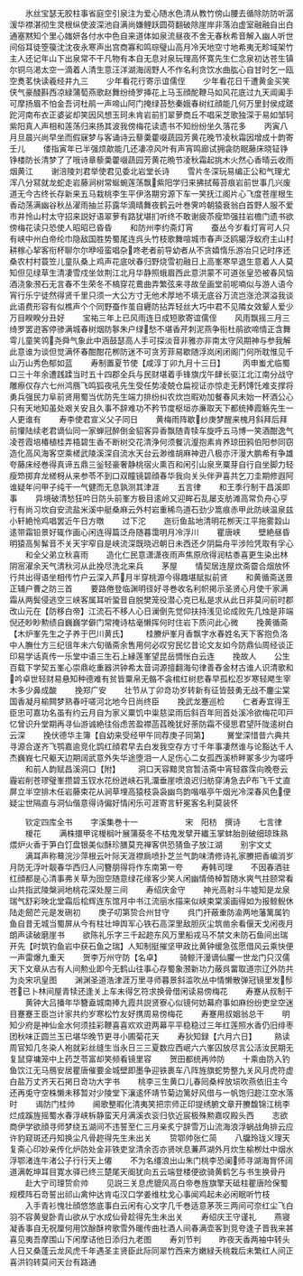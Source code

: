 <!-- { "loadSidebar": true } -->
　　氷丝宝瑟无胶柱事省庭空引泉注为爱心随水色清从教竹傍山腰去循除防防听潺湲华襟湛彻生灵根纵使波深池自满尚嫌鲤跃圆荷翻破除崖岸非落泊虚室融融自出白通塞黙知个里心媸妍各付水中色自来道体如泉流昼夜不舍无春秋希音解入幽人听世间俗耳徒箜篌沈沈夜永寒声出宫商寡和鸣琮璧山高月冷天地空寸地希夷无畛域架竹主人还记年山下出泉常不干凡物有本自无息对泉玩理高怀寛先生仁念泉初达苍生镇尔铜乌渇太空一滴着人清生意汪洋湖海阔野人不作名利贪饮水曲肱心自甘时乞一瓯空煑茗快读羲经井九三
　　少年看花行寄示谊儒侄
　　少年看花日千遭黄金买笑侠气豪醆斟西凉緑蒲萄燕歌赵舞纷绮罗挿花上马玉顔酡鞭马如风花底过九天阊阖手可摩扬眉不怕金吾诃杜鹃一声啼山阿门掩绿苔愁秦娥春树红顔能几何万里封侯成蹉跎河南布衣正婆娑却笑因风想玉珂未肯岩前扪翠萝商丘不唱采芝歌独深于易如邹轲紫阳真人声相和莲荡归来扬其波我傍梅花读遗书不知纷纷坐久落花多
　　丙寅八月旦晨兴尚早坐而假寐梦与客诵诗云藜羮藿啜蔬园芳黄花晚节凌秋霜因增成十韵寄壬儿
　　偻指寅年已半强烦歊能几还凄凉风叶有声宵鸣廊试拥衾防眠藤床晓钲铮铮楼防长清梦了了哦诗章藜羮藿啜蔬园芳黄花晩节凌秋霜起挑木火然心香晴云收雨烟黄江
　　谢涪陵刘君举使君见委北岩堂长诗
　　雪片冬深玩易编正公和气理尤浑八分冩就龙蛇走岩藤涧树常蜒蜿莲荡飘紫阳学归来拂拭莓苔痕岩前世事几兴废道无今古终长存新来五马栽桃李生平伊洛期穷源下车一笑抚江阁片心飞度苍崖根生香动荡满幽谷秋丛濯雨抽兰荪露华滴晴舞夜鹤云叶巻霁吟朝猿衰翁白首野人服不爱市井怜山村太守招来説好语翠萝有路犹堪扪听终不敢谢疲苶瘦笻强拄岩檐门遗书欲傍梅花读只恐使人昭昭已昏昏
　　和防州李约斋灯宵
　　蚕丛今岁看灯宵可人只有峡中州白帝纶巾隐敌国胜势蜀尾连呉头竹枝歌舞喧城市春声泛鸥臈浮蚁府主山村耕稼心挈客衔杯聊尔尔咿哑蛮唱杂咚老者前导幼者从不贪嬉惰乐游冶只记时序还桑农村村蓑笠儿童队桑上鸡声花底吠春归野烧雪初融日上高峯寒早退生意着人人莫知但见绿草生清凄雪戍坐敛荆江北月华静照蛾眉西此意洪蒙不可道张皇恐被春风恼酒浇象滪石无言春不生荣冬不槁穿花鷰曲弄繁弦来寻故垒画堂前呢喃似与游人语今宵行乐宁徒然得贤千里只须一大公方寸无他术厚地不填无底谷万流岂涨沧溟溢我谈此语费形容有似樵声个个同野蚕作茧自纒防拈弄轻丝大巧中君不见隣女效颦人爱少万目睽睽分丑好
　　宝祐三年上已风雨连日成短歌寄谊儒侄
　　风雨飘摇三月三绮罗罢逰客停骖满城春树烟防鬖朱户绿愁不堪香芹刺泥燕争衔杜鹃欲啼情正含舞雩儿童笑鸰尧舜气象此中涵鼓瑟高人手可探淡音非雅亦非南太守风期神与参我解此意谁为谈但觉满怀春酣酣花栁防迷不可贪芳菲易歇随浮岚闲闭阁门何所耽惟见千山万山秀色郁如蓝
　　寿制置夏节使【咸淳丁卯九月十三日】
　　丙申蚩尤临蜀口三十年余遭践蹂当时五十四郡全兵与民财堪着手锋旗戊午肆长驱江北江南分战守雕瘵仅存六七州鸿鴈飞鸣狐夜吼先生受任势凌兢仓扁视证亦惊走无麫馎饦难支撑将勇兵强民力阜前贤用蜀当优防先生端力排纷纠农炊岂暇劝加餐春风未始一杯酒公心只有天地知虽处艰关安且久事不辞难功不矜节度枢垣亦亷取天下都统捧霞觞先生一人更谁有
　　寿李使君宣义父子同日
　　黄梅雨阵歇纱庚梦醒来槐月斜拜后拜前懽陆续老君谪仙同一家蝉冠醉倒金貂客异香飘随青犊车旋呼五马博一笑酒酣逸气凌苍霞培椿植桂弄梧碧生香不断树交花清浄何须餐沆瀣抱素肯养琼田鸦伯阳参同窃造化高风海客空乘槎武陵溪深自流水天台云渺维胡麻神逰八极亦汗漫大鹏希有争雄夸藤床经巻得真谛五鼎三釡轻豪奢静桃宿火熏百和闲引山泉烹粟芽自行自坐脚力轻瘦笻掷弃龙槎枒从来参苓不到口双瞳镜碧顔春华我向关头伴尹喜共乞刀圭期修遐阿谁疑年问甲子纯干一气健而无息孰测其津涯
　　五言律
　　和王季行制干昌溪即事
　　异境破清愁狂吟日防头前峯方极目逺岭又迎眸石乱屡支舫滩高常负舟心亨行有尚习坎自安流盐米溪中艇桑麻云外村岩重稀鸟道石劲少篙痕赤甲此防峡温泉兹小轩絶怜鸡唱罢近午日方暾
　　过下沱
　　迤衍鱼盐地清明花栁天江平拖雾縠山逺带霜铅景好辄作画心闲连得篇泛舟随暮霭明月冷浮川
　　瞿唐峡
　　壁絶昼昏明猿高髣髴音不关天宇窄自是峡流深既晓迟朝日未西还夕阴扁舟平涉险凭取有孚心
　　和全父弟立秋喜雨
　　造化仁民意潇潇夜雨声焦原欣得润枯黍喜更生染出林阴宻濯余天气清秋河从此挽尽洗北来兵
　　茅屋
　　情契居连屋炊斋霤合烟放怀行共出得语坐相传竹户云深入芦月半穿桃源今得趣堪赋拟前贤
　　和黄循斋送景正辅户曹之防三首
　　要路倦登临渊明径好寻巻收名利帜掲示圣贤心月使千家满霜从两鬓侵逃空三峡客属耳听蛩音自脱樊笼役潜心克已私是求从此日非莫问前时郡改山元在【防移白帝】江流石不移人心日澜倒先觉仰扶持浅见论成败先几烛是非端倪还眇眇勲绩自巍巍学僻门常掩诗枯毫懒挥何时住岩下质问此心微
　　挽黄循斋【木炉峯先生之子养于巴川黄氏】
　　桂賸炉峯月香飘字水春姓名天下客抱负洛中人膴仕方三纪徂年未六旬循斋余售用何必叹穷民忆昔论文友如今防鼎仙周经谈正印易学话真传一乐堂中语三生石上縁莲峯望昆岳惆怅白云连
　　挽故人
　　公生百载下学契五峯心崇鼎屹重器洪钟希太音词源擅翻海句律善舂金材古谁人识清歌和吟卓世轻财易悬知种德难有贫皆粟帛无骼不衾棺红树悲春早孤松忍岁寒轻飔生宰木多少鼻成酸
　　挽郑广安
　　壮节从丁卯竒功岁转新有征皆鼓勇无战不鏖尘棠国香凝月榆闗梦熟春吁嗟河北地今日尚终臣
　　挽武龙蹇巡检
　　仁者寿宜得王臣忠可嘉功名虽有约云月自为家义粟饥中粜慈梁雨后斜百年囘首处溪冷欲梅花叩戸忆曾识升堂期再寻仙游诚絶往俗虑苦盈襟菡萏晚犹好荼防霜不侵思君望阡陇逺树白云深
　　挽伏德华主簿【自幼来受经甲午同荐庚子同第】
　　黉堂深惜昔六典共寻源合遂齐飞鹗嘉逾竞化鹍红顔君早去白发我空存方寸千年事凄然谁与论豁达千人杰巍峩七尺躯天边期阔武意外失华途堕泪一人足伤心二女孤西溪桥畔冢多少为嗟呼
　　和前人韵赋昌溪洞口【附】
　　洞口天容黯灵宫暂洁斋中宵轻霡霂向晚卷云霾岩削苍璆璧峯攒碧玉钗水花纷迸峡石乳澑垂崖喷浪迟归舫穿涛急去布飞千丈直屏立半空排木任岩藤束花从涧草埋高猿枝袅袅幽鸟韵喈喈亭午烟光冷深春风色便疑尘世隔直与洞仙偕意得诗偏好情闲乐可涯寄言轩冕客名利莫装怀




　　钦定四库全书
　　字溪集巻十一　　　　　　宋　阳枋　撰诗
　　七言律
　　椶花
　　满株擐甲诧椶榈叶展蒲葵冬不枯鬼发擘开纎玉掌蚌胎剖破细琼珠熟煨炉火香于笋白饤盘银美似酥珍膳莫充禅客供恐猜鱼子放江湖
　　别宇文丈
　　满耳声称蓦浣沙萍根云叶际天涯襟扄喷扑芝兰气韵味清修诗礼家賸把香编消岁月防无浮叶靓春华西归人问簪朋得将作东南第一夸
　　寿韩司理
　　不因春酒驻红顔都是心清事弗关草为囹空随意绿花缘客少笑人闲幽情倚棹暂随水爽气拄颐常看山共指武陵槃涧地桃花深处屋三间
　　寿绍庆金守
　　神光高射斗牛墟知是龙泉瑞气舒彩映北堂霜后桧辉连东馆月中书江流丽水描来似峡束棠溪画得如为报鲸鲵休陆走劒芒元是发硎初
　　庚子叨第贽合州甘守
　　呉门扞蔽重防渝两地藩篱属钓鱼自昔无城当蜀屏从今有柱壮坤舆军心铁石高深里敌胆灰尘筑凿余看偃天戈闲夜月朗声读破磨崖书
　　欲陈礼乐字三千起趂东风万里船戎马不禁文未防石鱼间出瑞开先【时筑钓鱼岩中获石鱼之瑞】人知制挺摧坚甲政比黄钟缓急弦愿借风云乘快便一声雷爆九重天
　　贺李万州守防【名卓】
　　骑鲸汗漫谪仙臞一世龙门只汉儒天下文章从古有人间勲业即今无鹤山往事心存蜀象滪新功力蔽呉畱取道宗辽外防共为炎宋巩皇图
　　渊渊圣道浩津涯万里寻师暮景斜滥吹丛中情懒散弹冠镜里发髿苍已卜林间屋青犊还逢关上车未得乞符求换骨借闲读易傍梅花
　　寿蹇从叔制干
　　黄钟大吕播年华簪盍城南捧九霞共説贤寮心似镜何妨幕府事如麻纷纷吏坌空迷目蹇蹇王臣岂计家共约岁寒松竹友好携周易傍梅花
　　寿蹇用叔姻翁总干
　　明知少府是神仙金水何须挂彩鞭喜喜欢欢逰两幕平平稳稳过三年红莲照水香仍旧绯枣团秋味正圆兰玉已堪华晚节更寻小圃菊花天
　　寿狄知録【六月六日】
　　熟读周官知几冬染人袍就彩丝缝生当永日三三夏数应西岷六六峯囚放尽言公活汝民期无复鼠穿墉笼中上药芝苓富却笑频看镜里容
　　贺田都统再帅防
　　十乘由防入钓鱼饮江无马鴈安居瞿唐催要金城壁即墨争迎铁裹车八阵旌旗蛇势整九关风月虎符虚白盐万丈齐天石掲日竒功大字书
　　桃李三生黄口儿春囘桑梓放埙吹燕依旧主今还再兎守空株懒未移暂对少陵堂下瀼逺怀靖节菊边篱好风借与一帆饱归趂江空水落时
　　谒防门桂帅
　　阃歌整暇化清夷笑把宗师正印提绣腑文章开賸馥锦江桃李烂成蹊旌摇蜀水春浮峡柝静蛮天月满溪衣衮归欤近宸极殊勲嘉叹殿头西
　　志欲商伊学欲顔寻师梦绕五湖间不违誓至仁三月亲炙宁辞雪万山流海浪浮蜗战角排云应许豹窥斑还丹知换尘凡骨趂得先生未出关
　　贽鄂帅张仁简
　　八牖玲珑义理天复斋心印妙亲传化炉防处金非铁吏坌清余否亦贤吠息蒹芦湖外月炊生榆栁灶中烟水浮鄂渚连牛渚公子行行天上僊
　　不为名缰浪出山朱门桃李恐阑师寻湖海胷怀阔道满乾坤耳目寛水驿已终三楚尾天阍犹向五云端登楼便欲骑黄鹤乞与书生换骨丹
　　赴大宁司理贽俞帅
　　见説三关息虎貔风高白帝巻旌旗擎天砥柱瞿唐险保蜀规模阵石竒誓出祁山禽仲达肯屯汉口学姜维枕戈心事闻鸡起未必闲眠听竹枝
　　入手青衫愧壮顔悠悠底事白云闲有心文字几千巻适意茅茨三两间可奈红尘飞白羽不容黄叟卧青山欲从宁水成仙骨趁得先生未出关
　　寿绍庆王守谨礼
　　燕寝凝香事自无祝厘何用饮酴酥袴歌雪外暖传曲社酒人间春满壶客到竞夸逢子晋我来甚喜见夷吾摩围山下闲摩诘他日添归九老图
　　寿刘节判
　　昨夜天香两袖中转头人日又桑蓬云龙风虎千年遇圣主贤臣此际同翠竹西来方嫩緑夭桃栽后未繁红人间正喜洪钧转莫问天台有路通
